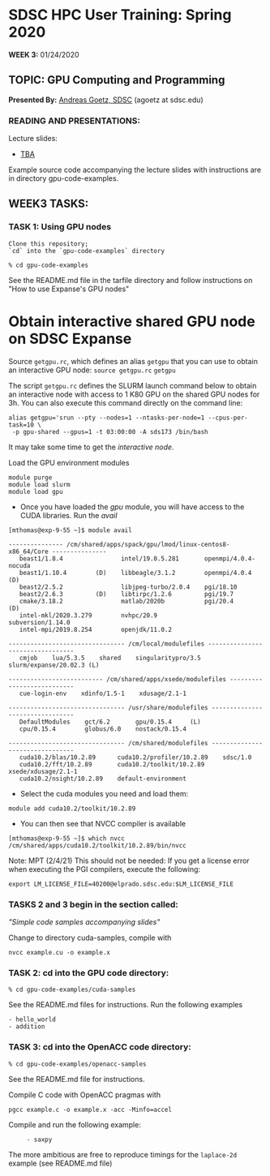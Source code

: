 # SDSC HPC User Training:  Spring 2020
**WEEK 3:** 01/24/2020

## TOPIC: GPU Computing and Programming

**Presented By:** [Andreas Goetz, SDSC](https://www.sdsc.edu/research/researcher_spotlight/goetz_andreas.html) (agoetz  at  sdsc.edu)

### READING AND PRESENTATIONS:

Lecture slides:
* [TBA](TBA)

Example source code accompanying the lecture slides with instructions are in directory gpu-code-examples.


## WEEK3 TASKS:
### TASK 1:  Using GPU nodes  
    Clone this repository;
    `cd` into the `gpu-code-examples` directory

```
% cd gpu-code-examples
```
See the README.md file in the tarfile directory and
follow instructions on "How to use Expanse's GPU nodes"


# Obtain interactive shared GPU node on SDSC Expanse
Source `getgpu.rc`, which defines an alias `getgpu` that you can use to obtain an interactive GPU node:
`source getgpu.rc`
`getgpu`

The script `getgpu.rc` defines the SLURM launch command below to obtain an interactive node with access to 1 K80 GPU on the shared GPU nodes for 3h. You can also execute this command directly on the command line:

```
alias getgpu='srun --pty --nodes=1 --ntasks-per-node=1 --cpus-per-task=10 \
 -p gpu-shared --gpus=1 -t 03:00:00 -A sds173 /bin/bash

```

It may take some time to get the *interactive node*.

Load the GPU environment modules

```
module purge
module load slurm
module load gpu
```
* Once you have loaded the *gpu* module, you will have access to the CUDA libraries. Run the *avail*
```
[mthomas@exp-9-55 ~]$ module avail

--------------- /cm/shared/apps/spack/gpu/lmod/linux-centos8-x86_64/Core ---------------
   beast1/1.8.4                intel/19.0.5.281       openmpi/4.0.4-nocuda
   beast1/1.10.4        (D)    libbeagle/3.1.2        openmpi/4.0.4        (D)
   beast2/2.5.2                libjpeg-turbo/2.0.4    pgi/18.10
   beast2/2.6.3         (D)    libtirpc/1.2.6         pgi/19.7
   cmake/3.18.2                matlab/2020b           pgi/20.4             (D)
   intel-mkl/2020.3.279        nvhpc/20.9             subversion/1.14.0
   intel-mpi/2019.8.254        openjdk/11.0.2

-------------------------------- /cm/local/modulefiles ---------------------------------
   cmjob    lua/5.3.5    shared    singularitypro/3.5    slurm/expanse/20.02.3 (L)

-------------------------- /cm/shared/apps/xsede/modulefiles ---------------------------
   cue-login-env    xdinfo/1.5-1    xdusage/2.1-1

-------------------------------- /usr/share/modulefiles --------------------------------
   DefaultModules    gct/6.2       gpu/0.15.4     (L)
   cpu/0.15.4        globus/6.0    nostack/0.15.4

-------------------------------- /cm/shared/modulefiles --------------------------------
   cuda10.2/blas/10.2.89      cuda10.2/profiler/10.2.89    sdsc/1.0
   cuda10.2/fft/10.2.89       cuda10.2/toolkit/10.2.89     xsede/xdusage/2.1-1
   cuda10.2/nsight/10.2.89    default-environment

```
* Select the cuda modules you need and load them:
```
module add cuda10.2/toolkit/10.2.89 
```
* You can then see that NVCC compiler is available

```
[mthomas@exp-9-55 ~]$ which nvcc
/cm/shared/apps/cuda10.2/toolkit/10.2.89/bin/nvcc
```


Note: MPT (2/4/21) This should not be needed:
If you get a license error when executing the PGI compilers, execute the following:
```
export LM_LICENSE_FILE=40200@elprado.sdsc.edu:$LM_LICENSE_FILE
```


### TASKS 2 and 3 begin in the section called:
*"Simple code samples accompanying slides"*

Change to directory cuda-samples, compile with
```
nvcc example.cu -o example.x
```

### TASK 2:  cd into the GPU code directory:
```
% cd gpu-code-examples/cuda-samples
```

See the README.md files for instructions.
Run the following examples

	- hello_world
	- addition


### TASK 3:  cd into the OpenACC code directory:
```
% cd gpu-code-examples/openacc-samples
```
See the README.md file for instructions.

Compile C code with OpenACC pragmas with
```
pgcc example.c -o example.x -acc -Minfo=accel
```

Compile and run the following example:
```
	 - saxpy
```	 
The more ambitious are free to reproduce timings for the `laplace-2d` example (see README.md file)
